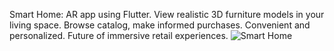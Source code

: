 Smart Home: AR app using Flutter. View realistic 3D furniture models in your living space. Browse catalog, make informed purchases. Convenient and personalized. Future of immersive retail experiences.
![Smart Home](https://github.com/user-attachments/assets/aa75d8b8-56d3-48de-b4f6-f1670aa0f659)
